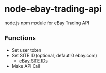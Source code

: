 node-ebay-trading-api
=====================

node.js npm module for eBay Trading API

## Functions
- Set user token
- Set SITE ID (optional, defautl:0 ebay.com)
	+ [eBay SITE IDs](https://developer.ebay.com/DevZone/merchandising/docs/Concepts/SiteIDToGlobalID.html)
- Make API Call
